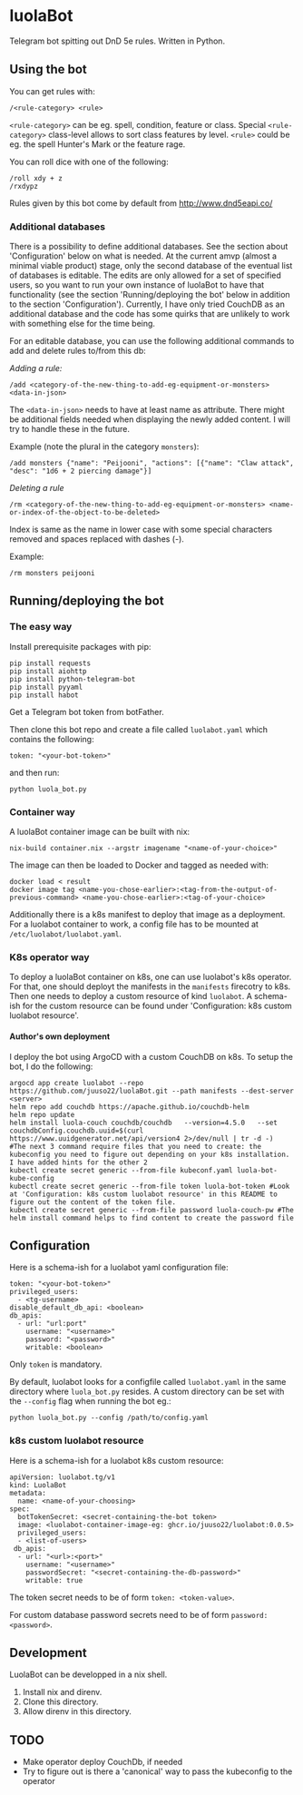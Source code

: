 # luolaBot

Telegram bot spitting out DnD 5e rules. Written in Python.

## Using the bot

You can get rules with:

```
/<rule-category> <rule>
```

`<rule-category>` can be eg. spell, condition, feature or class. Special `<rule-category>` class-level allows to sort class features by level. `<rule>` could be eg. the spell Hunter\'s Mark or the feature rage.

You can roll dice with one of the following:

```
/roll xdy + z
/rxdypz
```

Rules given by this bot come by default from http://www.dnd5eapi.co/

### Additional databases

There is a possibility to define additional databases. See the section about 'Configuration' below on what is needed. At the current amvp (almost a minimal viable product) stage, only the second database of the eventual list of databases is editable. The edits are only allowed for a set of specified users, so you want to run your own instance of luolaBot to have that functionality (see the section 'Running/deploying the bot' below in addition to the section 'Configuration'). Currently, I have only tried CouchDB as an additional database and the code has some quirks that are unlikely to work with something else for the time being.

For an editable database, you can use the following additional commands to add and delete rules to/from this db:

*Adding a rule:*

```
/add <category-of-the-new-thing-to-add-eg-equipment-or-monsters> <data-in-json>
```

The `<data-in-json>` needs to have at least name as attribute. There might be additional fields needed when displaying the newly added content. I will try to handle these in the future.

Example (note the plural in the category `monsters`): 

```
/add monsters {"name": "Peijooni", "actions": [{"name": "Claw attack", "desc": "1d6 + 2 piercing damage"}]
```

*Deleting a rule*

```
/rm <category-of-the-new-thing-to-add-eg-equipment-or-monsters> <name-or-index-of-the-object-to-be-deleted>
```

Index is same as the name in lower case with some special characters removed and spaces replaced with dashes (-).

Example:

```
/rm monsters peijooni
```

## Running/deploying the bot

### The easy way

Install prerequisite packages with pip:

```
pip install requests
pip install aiohttp
pip install python-telegram-bot
pip install pyyaml
pip install habot
```

Get a Telegram bot token from botFather.

Then clone this bot repo and create a file called `luolabot.yaml` which contains the following:

```
token: "<your-bot-token>"
```

and then run:

```
python luola_bot.py
```

### Container way

A luolaBot container image can be built with nix:

```
nix-build container.nix --argstr imagename "<name-of-your-choice>"
```

The image can then be loaded to Docker and tagged as needed with:

```
docker load < result
docker image tag <name-you-chose-earlier>:<tag-from-the-output-of-previous-command> <name-you-chose-earlier>:<tag-of-your-choice>
```

Additionally there is a k8s manifest to deploy that image as a deployment. For a luolabot container to work, a config file has to be mounted at `/etc/luolabot/luolabot.yaml`. 

### K8s operator way

To deploy a luolaBot container on k8s, one can use luolabot's k8s operator. For that, one should deployt the manifests in the `manifests` firecotry to k8s. Then one needs to deploy a custom resource of kind `luolabot`. A schema-ish for the custom resource can be found under 'Configuration: k8s custom luolabot resource'.

#### Author's own deployment

I deploy the bot using ArgoCD with a custom CouchDB on k8s. To setup the bot, I do the following:

```
argocd app create luolabot --repo https://github.com/juuso22/luolaBot.git --path manifests --dest-server <server>
helm repo add couchdb https://apache.github.io/couchdb-helm
helm repo update
helm install luola-couch couchdb/couchdb   --version=4.5.0   --set couchdbConfig.couchdb.uuid=$(curl https://www.uuidgenerator.net/api/version4 2>/dev/null | tr -d -)
#The next 3 command require files that you need to create: the kubeconfig you need to figure out depending on your k8s installation. I have added hints for the other 2
kubectl create secret generic --from-file kubeconf.yaml luola-bot-kube-config
kubectl create secret generic --from-file token luola-bot-token #Look at 'Configuration: k8s custom luolabot resource' in this README to figure out the content of the token file.
kubectl create secret generic --from-file password luola-couch-pw #The helm install command helps to find content to create the password file
```

## Configuration

Here is a schema-ish for a luolabot yaml configuration file:

```
token: "<your-bot-token>"
privileged_users:
  - <tg-username>
disable_default_db_api: <boolean>
db_apis:
  - url: "url:port"
    username: "<username>"
    password: "<password>"
    writable: <boolean>

```

Only `token` is mandatory. 

By default, luolabot looks for a configfile called `luolabot.yaml` in the same directory where `luola_bot.py` resides. A custom directory can be set with the `--config` flag when running the bot eg.:

```
python luola_bot.py --config /path/to/config.yaml
```

### k8s custom luolabot resource

Here is a schema-ish for a luolabot k8s custom resource:

```
apiVersion: luolabot.tg/v1
kind: LuolaBot
metadata:
  name: <name-of-your-choosing>
spec:
  botTokenSecret: <secret-containing-the-bot token>
  image: <luolabot-container-image-eg: ghcr.io/juuso22/luolabot:0.0.5>
  privileged_users:
  - <list-of-users>
 db_apis:
  - url: "<url>:<port>"
    username: "<username>"
    passwordSecret: "<secret-containing-the-db-password>"
    writable: true
```

The token secret needs to be of form `token: <token-value>`.

For custom database password secrets need to be of form `password: <password>`.

## Development

LuolaBot can be developped in a nix shell. 

1. Install nix and direnv.
2. Clone this directory.
3. Allow direnv in this directory.


## TODO

* Make operator deploy CouchDb, if needed
* Try to figure out is there a 'canonical' way to pass the kubeconfig to the operator
